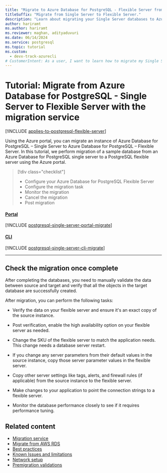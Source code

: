 ```yaml
---
title: "Migrate to Azure Database for PostgreSQL - Flexible Server from Single Server"
titleSuffix: "Migrate from Single Server to Flexible Server."
description: "Learn about migrating your Single Server databases to Azure Database for PostgreSQL Flexible Server by using the Azure portal or CLI commands."
author: hariramt
ms.author: hariramt
ms.reviewer: maghan, adityaduvuri
ms.date: 06/14/2024
ms.service: postgresql
ms.topic: tutorial
ms.custom:
  - devx-track-azurecli
# CustomerIntent: As a user, I want to learn how to migrate my Single Server databases to Azure Database for PostgreSQL Flexible Server using the Azure portal, so that I can take advantage of the flexibility and scalability offered by the Flexible Server.
---
```


# Tutorial: Migrate from Azure Database for PostgreSQL - Single Server to Flexible Server with the migration service

[!INCLUDE [applies-to-postgresql-flexible-server](~/reusable-content/ce-skilling/azure/includes/postgresql/includes/applies-to-postgresql-flexible-server.md)]

Using the Azure portal, you can migrate an instance of Azure Database for PostgreSQL – Single Server to Azure Database for PostgreSQL – Flexible Server. In this tutorial, we perform migration of a sample database from an Azure Database for PostgreSQL single server to a PostgreSQL flexible server using the Azure portal.

> [!div class="checklist"]
>  
> - Configure your Azure Database for PostgreSQL Flexible Server
> - Configure the migration task
> - Monitor the migration
> - Cancel the migration
> - Post migration

#### [Portal](#tab/portal)

[!INCLUDE [postgresql-single-server-portal-migrate](includes/single-server/postgresql-single-server-portal-migrate.md)]

#### [CLI](#tab/cli)

[!INCLUDE [postgresql-single-server-cli-migrate](includes/single-server/postgresql-single-server-cli-migrate.md)]

---

## Check the migration once complete

After completing the databases, you need to manually validate the data between source and target and verify that all the objects in the target database are successfully created.

After migration, you can perform the following tasks:

- Verify the data on your flexible server and ensure it's an exact copy of the source instance.

- Post verification, enable the high availability option on your flexible server as needed.

- Change the SKU of the flexible server to match the application needs. This change needs a database server restart.

- If you change any server parameters from their default values in the source instance, copy those server parameter values in the flexible server.

- Copy other server settings like tags, alerts, and firewall rules (if applicable) from the source instance to the flexible server.

- Make changes to your application to point the connection strings to a flexible server.

- Monitor the database performance closely to see if it requires performance tuning.

## Related content

- [Migration service](concepts-migration-service-postgresql.md)
- [Migrate from AWS RDS](tutorial-migration-service-aws.md)
- [Best practices](best-practices-migration-service-postgresql.md)
- [Known Issues and limitations](concepts-known-issues-migration-service.md)
- [Network setup](how-to-network-setup-migration-service.md)
- [Premigration validations](concepts-premigration-migration-service.md)
